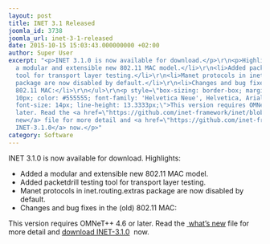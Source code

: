 ```yaml
---
layout: post
title: INET 3.1 Released
joomla_id: 3738
joomla_url: inet-3-1-released
date: 2015-10-15 15:03:43.000000000 +02:00
author: Super User
excerpt: "<p>INET 3.1.0 is now available for download.</p>\r\n<p>Highlights:</p>\r\n<ul>\r\n<li>Added
  a modular and extensible new 802.11 MAC model.</li>\r\n<li>Added packetdrill testing
  tool for transport layer testing.</li>\r\n<li>Manet protocols in inet.routing.extras
  package are now disabled by default.</li>\r\n<li>Changes and bug fixes in the (old)
  802.11 MAC:</li>\r\n</ul>\r\n<p style=\"box-sizing: border-box; margin: 0px 0px
  10px; color: #555555; font-family: 'Helvetica Neue', Helvetica, Arial, sans-serif;
  font-size: 14px; line-height: 13.3333px;\">This version requires OMNeT++ 4.6 or
  later. Read the <a href=\"https://github.com/inet-framework/inet/blob/v3.1.0/WHATSNEW\">what’s
  new</a> file for more detail and <a href=\"https://github.com/inet-framework/inet/releases/download/v3.1.0/inet-3.1.0-src.tgz\">download
  INET-3.1.0</a> now.</p>"
category: Software
---
```

INET 3.1.0 is now available for download.
Highlights:

- Added a modular and extensible new 802.11 MAC model.
- Added packetdrill testing tool for transport layer testing.
- Manet protocols in inet.routing.extras package are now disabled by default.
- Changes and bug fixes in the (old) 802.11 MAC:

This version requires OMNeT++ 4.6 or later. Read the <a href="https://github.com/inet-framework/inet/blob/v3.1.0/WHATSNEW">
what’s new</a> file for more detail and <a href="https://github.com/inet-framework/inet/releases/download/v3.1.0/inet-3.1.0-src.tgz">download INET-3.1.0</a> 
now.
